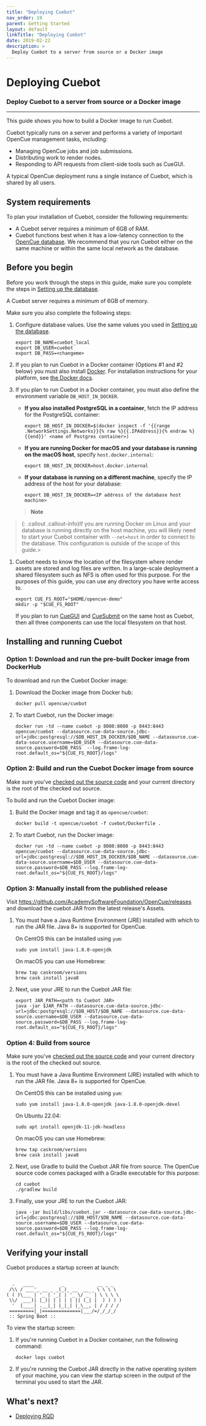 ```yaml
---
title: "Deploying Cuebot"
nav_order: 19
parent: Getting Started
layout: default
linkTitle: "Deploying Cuebot"
date: 2019-02-22
description: >
  Deploy Cuebot to a server from source or a Docker image
---
```


# Deploying Cuebot

### Deploy Cuebot to a server from source or a Docker image

---

This guide shows you how to build a Docker image to run Cuebot.


Cuebot typically runs on a server and performs a variety of important OpenCue
management tasks, including:

*   Managing OpenCue jobs and job submissions.
*   Distributing work to render nodes.
*   Responding to API requests from client-side tools such as CueGUI.

A typical OpenCue deployment runs a single instance of Cuebot, which is shared
by all users.


## System requirements

To plan your installation of Cuebot, consider the following requirements:

*   A Cuebot server requires a minimum of 6GB of RAM.
*   Cuebot functions best when it has a low-latency connection to the
    [OpenCue database](/docs/getting-started/setting-up-the-database). We recommend that you
    run Cuebot either on the same machine or within the same local network as the database.

## Before you begin

Before you work through the steps in this guide, make sure you complete the
steps in
[Setting up the database](/docs/getting-started/setting-up-the-database).

A Cuebot server requires a minimum of 6GB of memory.

Make sure you also complete the following steps:

1.  Configure database values. Use the same values you used in
    [Setting up the database](/docs/getting-started/setting-up-the-database).

    ```shell
    export DB_NAME=cuebot_local
    export DB_USER=cuebot
    export DB_PASS=<changeme>
    ```

1.  If you plan to run Cuebot in a Docker container (Options #1 and #2 below)
    you must also install [Docker](https://www.docker.com/). For installation
    instructions for your platform, see
    [the Docker docs](https://docs.docker.com/install/).

1.  If you plan to run Cuebot in a Docker container, you must also define the
    environment variable `DB_HOST_IN_DOCKER`.

    -   **If you also installed PostgreSQL in a container**, fetch the IP
        address for the PostgreSQL container:

        ```shell
        export DB_HOST_IN_DOCKER=$(docker inspect -f '{{range .NetworkSettings.Networks}}{% raw %}{{.IPAddress}}{% endraw %}{{end}}' <name of Postgres container>)
        ```

    -   **If you are running Docker for macOS and your database is running on
        the macOS host**, specify `host.docker.internal`:

        ```shell
        export DB_HOST_IN_DOCKER=host.docker.internal
        ```

    -   **If your database is running on a different machine**, specify the IP
        address of the host for your database:

        ```shell
        export DB_HOST_IN_DOCKER=<IP address of the database host machine>
        ```

    > **Note**
> {: .callout .callout-info}If you are running Docker on Linux
    and your database is running directly on the host machine, you will likely
    need to start your Cuebot container with `--net=host` in order to connect
    to the database. This configuration is outside of the scope of this
    guide.>

1.  Cuebot needs to know the location of the filesystem where render assets
    are stored and log files are written. In a large-scale deployment a shared
    filesystem such as NFS is often used for this purpose. For the purposes of
    this guide, you can use any directory you have write access to.

    ```shell
    export CUE_FS_ROOT="$HOME/opencue-demo"
    mkdir -p "$CUE_FS_ROOT"
    ```

    If you plan to run [CueGUI](/docs/getting-started/installing-cuegui) and
    [CueSubmit](/docs/getting-started/installing-cuesubmit) on the same host
    as Cuebot, then all three components can use the local filesystem on that
    host.

## Installing and running Cuebot

### Option 1: Download and run the pre-built Docker image from DockerHub

To download and run the Cuebot Docker image:

1.  Download the Docker image from Docker hub:

    ```shell
    docker pull opencue/cuebot
    ```

1.  To start Cuebot, run the Docker image:

    ```shell
    docker run -td --name cuebot -p 8080:8080 -p 8443:8443 opencue/cuebot --datasource.cue-data-source.jdbc-url=jdbc:postgresql://$DB_HOST_IN_DOCKER/$DB_NAME --datasource.cue-data-source.username=$DB_USER --datasource.cue-data-source.password=$DB_PASS  --log.frame-log-root.default_os="${CUE_FS_ROOT}/logs"
    ```

### Option 2: Build and run the Cuebot Docker image from source

Make sure you've
[checked out the source code](/docs/getting-started/checking-out-the-source-code)
and your current directory is the root of the checked out source.

To build and run the Cuebot Docker image:

1.  Build the Docker image and tag it as `opencue/cuebot`:

    ```shell
    docker build -t opencue/cuebot -f cuebot/Dockerfile .
    ```

1.  To start Cuebot, run the Docker image:

    ```shell
    docker run -td --name cuebot -p 8080:8080 -p 8443:8443 opencue/cuebot --datasource.cue-data-source.jdbc-url=jdbc:postgresql://$DB_HOST_IN_DOCKER/$DB_NAME --datasource.cue-data-source.username=$DB_USER --datasource.cue-data-source.password=$DB_PASS --log.frame-log-root.default_os="${CUE_FS_ROOT}/logs"
    ```

### Option 3: Manually install from the published release

Visit https://github.com/AcademySoftwareFoundation/OpenCue/releases and download the cuebot JAR
from the latest release's Assets.

1.  You must have a Java Runtime Environment (JRE) installed with which to run
    the JAR file. Java 8+ is supported for OpenCue.

    On CentOS this can be installed using `yum`:

    ```shell
    sudo yum install java-1.8.0-openjdk
    ```

    On macOS you can use Homebrew:

    ```shell
    brew tap caskroom/versions
    brew cask install java8
    ```

1.  Next, use your JRE to run the Cuebot JAR file:

    ```shell
    export JAR_PATH=<path to Cuebot JAR>
    java -jar $JAR_PATH --datasource.cue-data-source.jdbc-url=jdbc:postgresql://$DB_HOST/$DB_NAME --datasource.cue-data-source.username=$DB_USER --datasource.cue-data-source.password=$DB_PASS --log.frame-log-root.default_os="${CUE_FS_ROOT}/logs"
    ```

### Option 4: Build from source

Make sure you've
[checked out the source code](/docs/getting-started/checking-out-the-source-code)
and your current directory is the root of the checked out source.

1.  You must have a Java Runtime Environment (JRE) installed with which to run
    the JAR file. Java 8+ is supported for OpenCue.

    On CentOS this can be installed using `yum`:

    ```shell
    sudo yum install java-1.8.0-openjdk java-1.8.0-openjdk-devel
    ```
    On Ubuntu 22.04:
    ```shell
    sudo apt install openjdk-11-jdk-headless
    ```

    On macOS you can use Homebrew:

    ```shell
    brew tap caskroom/versions
    brew cask install java8
    ```

1.  Next, use Gradle to build the Cuebot JAR file from source. The OpenCue
    source code comes packaged with a Gradle executable for this purpose:

    ```shell
    cd cuebot
    ./gradlew build
    ```

1.  Finally, use your JRE to run the Cuebot JAR:

    ```shell
    java -jar build/libs/cuebot.jar --datasource.cue-data-source.jdbc-url=jdbc:postgresql://$DB_HOST/$DB_NAME --datasource.cue-data-source.username=$DB_USER --datasource.cue-data-source.password=$DB_PASS --log.frame-log-root.default_os="${CUE_FS_ROOT}/logs"
    ```

## Verifying your install

Cuebot produces a startup screen at launch:

```

  .   ____          _            __ _ _
 /\\ / ___'_ __ _ _(_)_ __  __ _ \ \ \ \
( ( )\___ | '_ | '_| | '_ \/ _` | \ \ \ \
 \\/  ___)| |_)| | | | | || (_| |  ) ) ) )
  '  |____| .__|_| |_|_| |_\__, | / / / /
 =========|_|==============|___/=/_/_/_/
 :: Spring Boot ::

```
To view the startup screen:

1.  If you're running Cuebot in a Docker container, run the following command:

    ```shell
    docker logs cuebot
    ```

1.  If you're running the Cuebot JAR directly in the native operating system of
    your machine, you can view the startup screen in the output of the terminal
    you used to start the JAR.

## What's next?

*   [Deploying RQD](/docs/getting-started/deploying-rqd)
